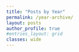 ```yaml
---
title: "Posts by Year"
permalink: /year-archive/
layout: posts
author_profile: true
#entries_layout: grid
classes: wide
---
```

